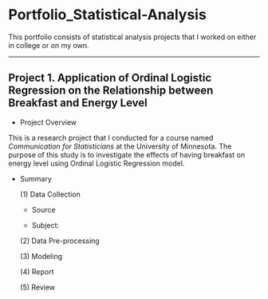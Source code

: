 # Portfolio_Statistical-Analysis

This portfolio consists of statistical analysis projects that I worked on either in college or on my own. 

---

## Project 1. Application of Ordinal Logistic Regression on the Relationship between Breakfast and Energy Level

- Project Overview

This is a research project that I conducted for a course named *Communication for Statisticians* at the University of Minnesota. The purpose of this study is to investigate the effects of having breakfast on energy level using Ordinal Logistic Regression model. 



- Summary

   (1) Data Collection  
   - Source
   
   - Subject:
   
   (2) Data Pre-processing  
   
   
   (3) Modeling  
   
   
   (4) Report
   
   
   (5) Review  
